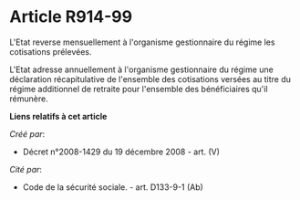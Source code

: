 # Article R914-99

L'Etat reverse mensuellement à l'organisme gestionnaire du régime les  cotisations prélevées.

L'Etat adresse annuellement à  l'organisme gestionnaire du régime une déclaration récapitulative de l'ensemble  des
cotisations versées au titre du régime additionnel de retraite pour  l'ensemble des bénéficiaires qu'il rémunère.

**Liens relatifs à cet article**

_Créé par_:

  - Décret n°2008-1429 du 19 décembre 2008 - art. (V)

_Cité par_:

  - Code de la sécurité sociale. - art. D133-9-1 (Ab)

